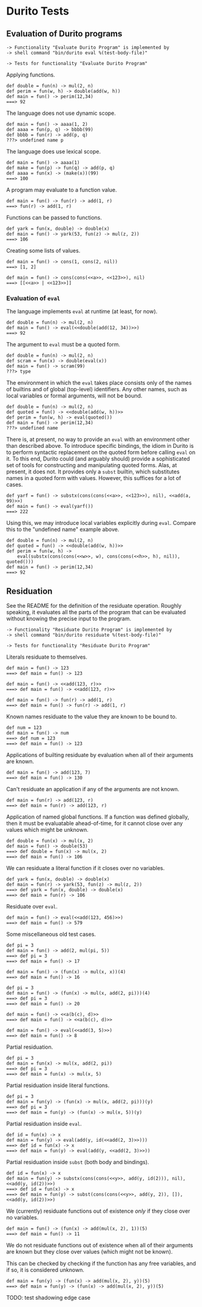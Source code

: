 Durito Tests
============

Evaluation of Durito programs
-----------------------------

    -> Functionality "Evaluate Durito Program" is implemented by
    -> shell command "bin/durito eval %(test-body-file)"

    -> Tests for functionality "Evaluate Durito Program"

Applying functions.

    def double = fun(n) -> mul(2, n)
    def perim = fun(w, h) -> double(add(w, h))
    def main = fun() -> perim(12,34)
    ===> 92

The language does not use dynamic scope.

    def main = fun() -> aaaa(1, 2)
    def aaaa = fun(p, q) -> bbbb(99)
    def bbbb = fun(r) -> add(p, q)
    ???> undefined name p

The language does use lexical scope.

    def main = fun() -> aaaa(1)
    def make = fun(p) -> fun(q) -> add(p, q)
    def aaaa = fun(x) -> (make(x))(99)
    ===> 100

A program may evaluate to a function value.

    def main = fun() -> fun(r) -> add(1, r)
    ===> fun(r) -> add(1, r)

Functions can be passed to functions.

    def yark = fun(x, double) -> double(x)
    def main = fun() -> yark(53, fun(z) -> mul(z, 2))
    ===> 106

Creating some lists of values.

    def main = fun() -> cons(1, cons(2, nil))
    ===> [1, 2]

    def main = fun() -> cons(cons(<<a>>, <<123>>), nil)
    ===> [[<<a>> | <<123>>]]

### Evaluation of `eval`

The language implements `eval` at runtime (at least, for now).

    def double = fun(n) -> mul(2, n)
    def main = fun() -> eval(<<double(add(12, 34))>>)
    ===> 92

The argument to `eval` must be a quoted form.

    def double = fun(n) -> mul(2, n)
    def scram = fun(x) -> double(eval(x))
    def main = fun() -> scram(99)
    ???> type

The environment in which the `eval` takes place consists
only of the names of builtins and of global (top-level)
identifiers.  Any other names, such as local variables
or formal arguments, will not be bound.

    def double = fun(n) -> mul(2, n)
    def quoted = fun() -> <<double(add(w, h))>>
    def perim = fun(w, h) -> eval(quoted())
    def main = fun() -> perim(12,34)
    ???> undefined name

There is, at present, no way to provide an `eval` with an environment
other than described above.  To introduce specific bindings, the idiom
in Durito is to perform syntactic replacement on the quoted form
before calling `eval` on it.  To this end, Durito could (and arguably
should) provide a sophisticated set of tools for constructing and
manipulating quoted forms.  Alas, at present, it does not.  It provides
only a `subst` builtin, which substitutes names in a quoted form with
values.  However, this suffices for a lot of cases.

    def yarf = fun() -> substx(cons(cons(<<a>>, <<123>>), nil), <<add(a, 99)>>)
    def main = fun() -> eval(yarf())
    ===> 222

Using this, we may introduce local variables explicitly during `eval`.
Compare this to the "undefined name" example above.

    def double = fun(n) -> mul(2, n)
    def quoted = fun() -> <<double(add(w, h))>>
    def perim = fun(w, h) ->
        eval(substx(cons(cons(<<w>>, w), cons(cons(<<h>>, h), nil)), quoted()))
    def main = fun() -> perim(12,34)
    ===> 92

Residuation
-----------

See the README for the definition of the residuate operation.  Roughly
speaking, it evaluates all the parts of the program that can be evaluated
without knowing the precise input to the program.

    -> Functionality "Residuate Durito Program" is implemented by
    -> shell command "bin/durito residuate %(test-body-file)"

    -> Tests for functionality "Residuate Durito Program"

Literals residuate to themselves.

    def main = fun() -> 123
    ===> def main = fun() -> 123

    def main = fun() -> <<add(123, r)>>
    ===> def main = fun() -> <<add(123, r)>>

    def main = fun() -> fun(r) -> add(1, r)
    ===> def main = fun() -> fun(r) -> add(1, r)

Known names residuate to the value they are known to be bound to.

    def num = 123
    def main = fun() -> num
    ===> def num = 123
    ===> def main = fun() -> 123

Applications of builting residuate by evaluation when all of their arguments are known.

    def main = fun() -> add(123, 7)
    ===> def main = fun() -> 130

Can't residuate an application if any of the arguments are not known.

    def main = fun(r) -> add(123, r)
    ===> def main = fun(r) -> add(123, r)

Application of named global functions.  If a function was defined globally,
then it must be evaluatable ahead-of-time, for it cannot close over any values
which might be unknown.

    def double = fun(x) -> mul(x, 2)
    def main = fun() -> double(53)
    ===> def double = fun(x) -> mul(x, 2)
    ===> def main = fun() -> 106

We can residuate a literal function if it closes over no variables.

    def yark = fun(x, double) -> double(x)
    def main = fun(r) -> yark(53, fun(z) -> mul(z, 2))
    ===> def yark = fun(x, double) -> double(x)
    ===> def main = fun(r) -> 106

Residuate over `eval`.

    def main = fun() -> eval(<<add(123, 456)>>)
    ===> def main = fun() -> 579

Some miscellaneous old test cases.

    def pi = 3
    def main = fun() -> add(2, mul(pi, 5))
    ===> def pi = 3
    ===> def main = fun() -> 17

    def main = fun() -> (fun(x) -> mul(x, x))(4)
    ===> def main = fun() -> 16

    def pi = 3
    def main = fun() -> (fun(x) -> mul(x, add(2, pi)))(4)
    ===> def pi = 3
    ===> def main = fun() -> 20

    def main = fun() -> <<a(b(c), d)>>
    ===> def main = fun() -> <<a(b(c), d)>>

    def main = fun() -> eval(<<add(3, 5)>>)
    ===> def main = fun() -> 8

Partial residuation.

    def pi = 3
    def main = fun(x) -> mul(x, add(2, pi))
    ===> def pi = 3
    ===> def main = fun(x) -> mul(x, 5)

Partial residuation inside literal functions.

    def pi = 3
    def main = fun(y) -> (fun(x) -> mul(x, add(2, pi)))(y)
    ===> def pi = 3
    ===> def main = fun(y) -> (fun(x) -> mul(x, 5))(y)

Partial residuation inside `eval`.

    def id = fun(x) -> x
    def main = fun(y) -> eval(add(y, id(<<add(2, 3)>>)))
    ===> def id = fun(x) -> x
    ===> def main = fun(y) -> eval(add(y, <<add(2, 3)>>))

Partial residuation inside `subst` (both body and bindings).

    def id = fun(x) -> x
    def main = fun(y) -> substx(cons(cons(<<y>>, add(y, id(2))), nil), <<add(y, id(2))>>)
    ===> def id = fun(x) -> x
    ===> def main = fun(y) -> subst(cons(cons(<<y>>, add(y, 2)), []), <<add(y, id(2))>>)

We (currently) residuate functions out of existence *only* if they
close over no variables.

    def main = fun() -> (fun(x) -> add(mul(x, 2), 1))(5)
    ===> def main = fun() -> 11

We do not residuate functions out of existence when all of their
arguments are known but they close over values (which might not be known).

This can be checked by checking if the function has any free variables,
and if so, it is considered unknown.

    def main = fun(y) -> (fun(x) -> add(mul(x, 2), y))(5)
    ===> def main = fun(y) -> (fun(x) -> add(mul(x, 2), y))(5)

TODO: test shadowing edge case
